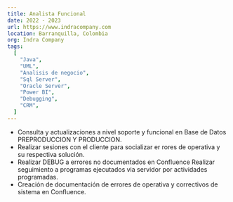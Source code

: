 ```yaml
---
title: Analista Funcional
date: 2022 - 2023
url: https://www.indracompany.com
location: Barranquilla, Colombia
org: Indra Company
tags:
  [
    "Java",
    "UML",
    "Analisis de negocio",
    "Sql Server",
    "Oracle Server",
    "Power BI",
    "Debugging",
    "CRM",
  ]
---
```


- Consulta y actualizaciones a nivel soporte y funcional en Base de Datos PREPRODUCCION Y PRODUCCION.
- Realizar sesiones con el cliente para socializar er rores de operativa y su respectiva solución. 
- Realizar DEBUG a errores no documentados en Confluence Realizar seguimiento a programas ejecutados via servidor por actividades programadas. 
- Creación de documentación de errores de operativa y correctivos de sistema en Confluence.
